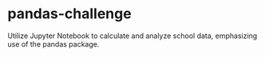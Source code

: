 # pandas-challenge
Utilize Jupyter Notebook to calculate and analyze school data, emphasizing use of the pandas package.
